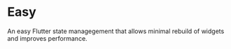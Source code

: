 # Easy
An easy Flutter state managegement that allows minimal rebuild of widgets and improves performance.
